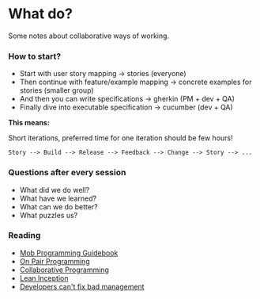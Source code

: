 # What do?

Some notes about collaborative ways of working.

### How to start?

* Start with user story mapping -> stories (everyone)
* Then continue with feature/example mapping -> concrete examples for stories (smaller group)
* And then you can write specifications -> gherkin (PM + dev + QA)
* Finally dive into executable specification -> cucumber (dev + QA)

**This means:**

Short iterations, preferred time for one iteration should be few hours!

```
Story --> Build --> Release --> Feedback --> Change --> Story --> ...
```

### Questions after every session

* What did we do well?
* What have we learned?
* What can we do better?
* What puzzles us?

### Reading

* [Mob Programming Guidebook](http://www.mobprogrammingguidebook.com/images/mobprogrammingguidebook.pdf)
* [On Pair Programming](https://martinfowler.com/articles/on-pair-programming.html)
* [Collaborative Programming](https://vtorosyan.github.io/collaborative-programming/)
* [Lean Inception](https://martinfowler.com/articles/lean-inception/)
* [Developers can't fix bad management](https://iism.org/article/developers-can-t-fix-bad-management-57)
